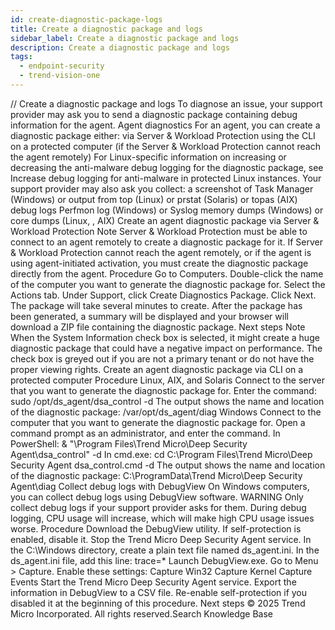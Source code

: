 ```yaml
---
id: create-diagnostic-package-logs
title: Create a diagnostic package and logs
sidebar_label: Create a diagnostic package and logs
description: Create a diagnostic package and logs
tags:
  - endpoint-security
  - trend-vision-one
---
```


/*<![CDATA[*/ $('#title').html($('meta[name=map-description]').attr('content')); /*]]>*/ Create a diagnostic package and logs To diagnose an issue, your support provider may ask you to send a diagnostic package containing debug information for the agent. Agent diagnostics For an agent, you can create a diagnostic package either: via Server & Workload Protection using the CLI on a protected computer (if the Server & Workload Protection cannot reach the agent remotely) For Linux-specific information on increasing or decreasing the anti-malware debug logging for the diagnostic package, see Increase debug logging for anti-malware in protected Linux instances. Your support provider may also ask you collect: a screenshot of Task Manager (Windows) or output from top (Linux) or prstat (Solaris) or topas (AIX) debug logs Perfmon log (Windows) or Syslog memory dumps (Windows) or core dumps (Linux, , AIX) Create an agent diagnostic package via Server & Workload Protection Note Server & Workload Protection must be able to connect to an agent remotely to create a diagnostic package for it. If Server & Workload Protection cannot reach the agent remotely, or if the agent is using agent-initiated activation, you must create the diagnostic package directly from the agent. Procedure Go to Computers. Double-click the name of the computer you want to generate the diagnostic package for. Select the Actions tab. Under Support, click Create Diagnostics Package. Click Next. The package will take several minutes to create. After the package has been generated, a summary will be displayed and your browser will download a ZIP file containing the diagnostic package. Next steps Note When the System Information check box is selected, it might create a huge diagnostic package that could have a negative impact on performance. The check box is greyed out if you are not a primary tenant or do not have the proper viewing rights. Create an agent diagnostic package via CLI on a protected computer Procedure Linux, AIX, and Solaris Connect to the server that you want to generate the diagnostic package for. Enter the command: sudo /opt/ds_agent/dsa_control -d The output shows the name and location of the diagnostic package: /var/opt/ds_agent/diag Windows Connect to the computer that you want to generate the diagnostic package for. Open a command prompt as an administrator, and enter the command. In PowerShell: & "\Program Files\Trend Micro\Deep Security Agent\dsa_control" -d In cmd.exe: cd C:\Program Files\Trend Micro\Deep Security Agent dsa_control.cmd -d The output shows the name and location of the diagnostic package: C:\ProgramData\Trend Micro\Deep Security Agent\diag Collect debug logs with DebugView On Windows computers, you can collect debug logs using DebugView software. WARNING Only collect debug logs if your support provider asks for them. During debug logging, CPU usage will increase, which will make high CPU usage issues worse. Procedure Download the DebugView utility. If self-protection is enabled, disable it. Stop the Trend Micro Deep Security Agent service. In the C:\Windows directory, create a plain text file named ds_agent.ini. In the ds_agent.ini file, add this line: trace=* Launch DebugView.exe. Go to Menu > Capture. Enable these settings: Capture Win32 Capture Kernel Capture Events Start the Trend Micro Deep Security Agent service. Export the information in DebugView to a CSV file. Re-enable self-protection if you disabled it at the beginning of this procedure. Next steps © 2025 Trend Micro Incorporated. All rights reserved.Search Knowledge Base